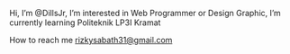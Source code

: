 Hi, I’m @DillsJr,
I’m interested in Web Programmer or Design Graphic, 
I’m currently learning Politeknik LP3I Kramat

How to reach me rizkysabath31@gmail.com

<!---
DillsJr/DillsJr is a ✨ special ✨ repository because its `README.md` (this file) appears on your GitHub profile.
You can click the Preview link to take a look at your changes.
--->
